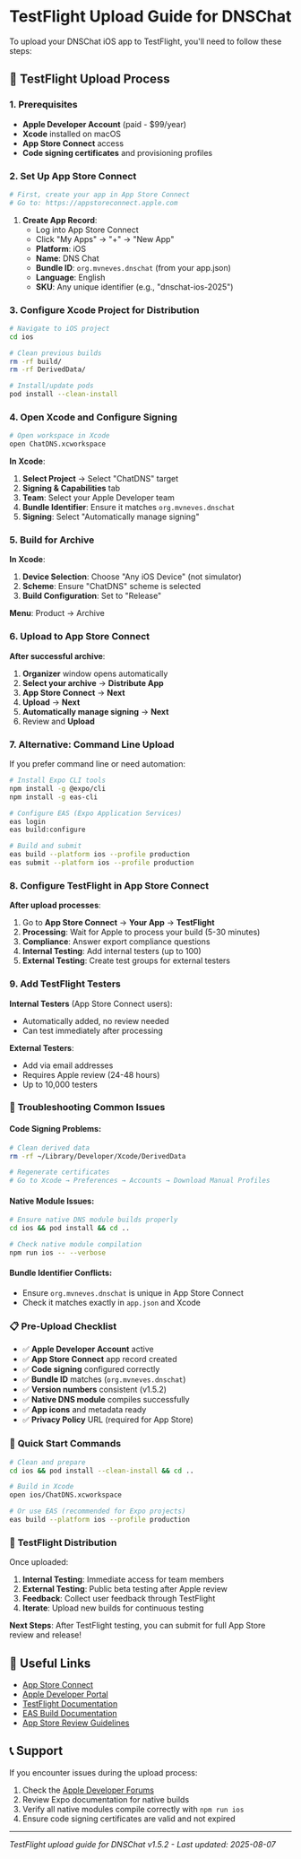 # TestFlight Upload Guide for DNSChat

To upload your DNSChat iOS app to TestFlight, you'll need to follow these steps:

## 📱 TestFlight Upload Process

### 1. **Prerequisites**
- **Apple Developer Account** (paid - $99/year)
- **Xcode** installed on macOS
- **App Store Connect** access
- **Code signing certificates** and provisioning profiles

### 2. **Set Up App Store Connect**

```bash
# First, create your app in App Store Connect
# Go to: https://appstoreconnect.apple.com
```

1. **Create App Record**:
   - Log into App Store Connect
   - Click "My Apps" → "+" → "New App"
   - **Platform**: iOS
   - **Name**: DNS Chat
   - **Bundle ID**: `org.mvneves.dnschat` (from your app.json)
   - **Language**: English
   - **SKU**: Any unique identifier (e.g., "dnschat-ios-2025")

### 3. **Configure Xcode Project for Distribution**

```bash
# Navigate to iOS project
cd ios

# Clean previous builds
rm -rf build/
rm -rf DerivedData/

# Install/update pods
pod install --clean-install
```

### 4. **Open Xcode and Configure Signing**

```bash
# Open workspace in Xcode
open ChatDNS.xcworkspace
```

**In Xcode**:
1. **Select Project** → Select "ChatDNS" target
2. **Signing & Capabilities** tab
3. **Team**: Select your Apple Developer team
4. **Bundle Identifier**: Ensure it matches `org.mvneves.dnschat`
5. **Signing**: Select "Automatically manage signing"

### 5. **Build for Archive**

**In Xcode**:
1. **Device Selection**: Choose "Any iOS Device" (not simulator)
2. **Scheme**: Ensure "ChatDNS" scheme is selected
3. **Build Configuration**: Set to "Release"

**Menu**: Product → Archive

### 6. **Upload to App Store Connect**

**After successful archive**:
1. **Organizer** window opens automatically
2. **Select your archive** → **Distribute App**
3. **App Store Connect** → **Next**
4. **Upload** → **Next**
5. **Automatically manage signing** → **Next**
6. Review and **Upload**

### 7. **Alternative: Command Line Upload**

If you prefer command line or need automation:

```bash
# Install Expo CLI tools
npm install -g @expo/cli
npm install -g eas-cli

# Configure EAS (Expo Application Services)
eas login
eas build:configure

# Build and submit
eas build --platform ios --profile production
eas submit --platform ios --profile production
```

### 8. **Configure TestFlight in App Store Connect**

**After upload processes**:
1. Go to **App Store Connect** → **Your App** → **TestFlight**
2. **Processing**: Wait for Apple to process your build (5-30 minutes)
3. **Compliance**: Answer export compliance questions
4. **Internal Testing**: Add internal testers (up to 100)
5. **External Testing**: Create test groups for external testers

### 9. **Add TestFlight Testers**

**Internal Testers** (App Store Connect users):
- Automatically added, no review needed
- Can test immediately after processing

**External Testers**:
- Add via email addresses
- Requires Apple review (24-48 hours)
- Up to 10,000 testers

### 🔧 **Troubleshooting Common Issues**

#### Code Signing Problems:
```bash
# Clean derived data
rm -rf ~/Library/Developer/Xcode/DerivedData

# Regenerate certificates
# Go to Xcode → Preferences → Accounts → Download Manual Profiles
```

#### Native Module Issues:
```bash
# Ensure native DNS module builds properly
cd ios && pod install && cd ..

# Check native module compilation
npm run ios -- --verbose
```

#### Bundle Identifier Conflicts:
- Ensure `org.mvneves.dnschat` is unique in App Store Connect
- Check it matches exactly in `app.json` and Xcode

### 📋 **Pre-Upload Checklist**

- ✅ **Apple Developer Account** active
- ✅ **App Store Connect** app record created
- ✅ **Code signing** configured correctly
- ✅ **Bundle ID** matches (`org.mvneves.dnschat`)
- ✅ **Version numbers** consistent (v1.5.2)
- ✅ **Native DNS module** compiles successfully
- ✅ **App icons** and metadata ready
- ✅ **Privacy Policy** URL (required for App Store)

### 🚀 **Quick Start Commands**

```bash
# Clean and prepare
cd ios && pod install --clean-install && cd ..

# Build in Xcode
open ios/ChatDNS.xcworkspace

# Or use EAS (recommended for Expo projects)
eas build --platform ios --profile production
```

### 📱 **TestFlight Distribution**

Once uploaded:
1. **Internal Testing**: Immediate access for team members
2. **External Testing**: Public beta testing after Apple review
3. **Feedback**: Collect user feedback through TestFlight
4. **Iterate**: Upload new builds for continuous testing

**Next Steps**: After TestFlight testing, you can submit for full App Store review and release!

## 🔗 **Useful Links**

- [App Store Connect](https://appstoreconnect.apple.com)
- [Apple Developer Portal](https://developer.apple.com)
- [TestFlight Documentation](https://developer.apple.com/testflight/)
- [EAS Build Documentation](https://docs.expo.dev/build/introduction/)
- [App Store Review Guidelines](https://developer.apple.com/app-store/review/guidelines/)

## 📞 **Support**

If you encounter issues during the upload process:
1. Check the [Apple Developer Forums](https://developer.apple.com/forums/)
2. Review Expo documentation for native builds
3. Verify all native modules compile correctly with `npm run ios`
4. Ensure code signing certificates are valid and not expired

---

*TestFlight upload guide for DNSChat v1.5.2 - Last updated: 2025-08-07*